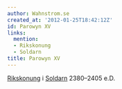 ```yaml
---
author: Wahnstrom.se
created_at: '2012-01-25T18:42:12Z'
id: Parowyn XV
links:
  mention:
  - Rikskonung
  - Soldarn
title: Parowyn XV
---
```


[Rikskonung] i [Soldarn] 2380–2405 e.D.

  [Rikskonung]: Rikskonung
  [Soldarn]: Soldarn
